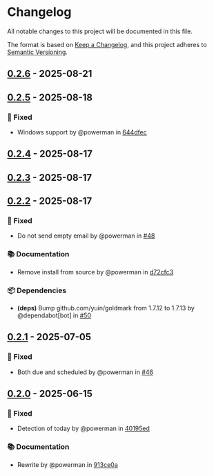 # Changelog

All notable changes to this project will be documented in this file.

The format is based on [Keep a Changelog](https://keepachangelog.com/en/1.1.0/),
and this project adheres to [Semantic Versioning](https://semver.org/spec/v2.0.0.html).

## [0.2.6] - 2025-08-21

[0.2.6]: https://github.com/powerman/md-tasks-notify/compare/v0.2.5..v0.2.6

## [0.2.5] - 2025-08-18

### 🐛 Fixed

- Windows support by @powerman in [644dfec]

[0.2.5]: https://github.com/powerman/md-tasks-notify/compare/v0.2.4..v0.2.5
[644dfec]: https://github.com/powerman/md-tasks-notify/commit/644dfec2c60c325ca7e49bfbcca4ebdb429b0904

## [0.2.4] - 2025-08-17

[0.2.4]: https://github.com/powerman/md-tasks-notify/compare/v0.2.3..v0.2.4

## [0.2.3] - 2025-08-17

[0.2.3]: https://github.com/powerman/md-tasks-notify/compare/v0.2.2..v0.2.3

## [0.2.2] - 2025-08-17

### 🐛 Fixed

- Do not send empty email by @powerman in [#48]

### 📚 Documentation

- Remove install from source by @powerman in [d72cfc3]

### 📦️ Dependencies

- **(deps)** Bump github.com/yuin/goldmark from 1.7.12 to 1.7.13 by @dependabot[bot] in [#50]

[0.2.2]: https://github.com/powerman/md-tasks-notify/compare/v0.2.1..v0.2.2
[d72cfc3]: https://github.com/powerman/md-tasks-notify/commit/d72cfc348d0bfaa9e398af35a42e4e20a3e8bff8
[#48]: https://github.com/powerman/md-tasks-notify/pull/48
[#50]: https://github.com/powerman/md-tasks-notify/pull/50

## [0.2.1] - 2025-07-05

### 🐛 Fixed

- Both due and scheduled by @powerman in [#46]

[0.2.1]: https://github.com/powerman/md-tasks-notify/compare/v0.2.0..v0.2.1
[#46]: https://github.com/powerman/md-tasks-notify/pull/46

## [0.2.0] - 2025-06-15

### 🐛 Fixed

- Detection of today by @powerman in [40195ed]

### 📚 Documentation

- Rewrite by @powerman in [913ce0a]

[0.2.0]: https://github.com/powerman/md-tasks-notify/compare/%40%7B10year%7D..v0.2.0
[40195ed]: https://github.com/powerman/md-tasks-notify/commit/40195ed9708676ef27d517db21152537b37d462b
[913ce0a]: https://github.com/powerman/md-tasks-notify/commit/913ce0a1b1944a3886e1de6822a352b22f852662

<!-- generated by git-cliff -->
